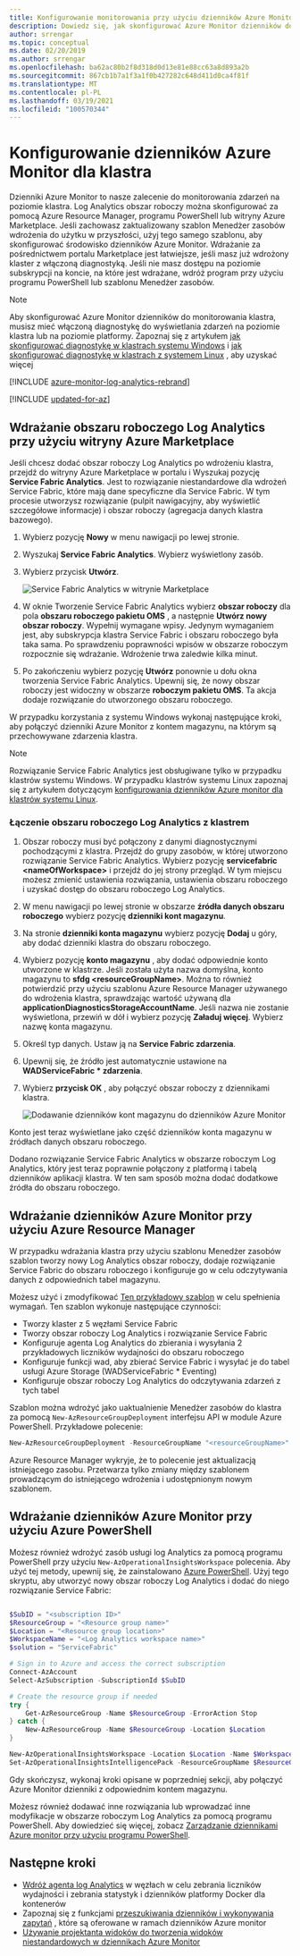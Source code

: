 ```yaml
---
title: Konfigurowanie monitorowania przy użyciu dzienników Azure Monitor
description: Dowiedz się, jak skonfigurować Azure Monitor dzienników do wizualizacji i analizowania zdarzeń do monitorowania klastrów Service Fabric platformy Azure.
author: srrengar
ms.topic: conceptual
ms.date: 02/20/2019
ms.author: srrengar
ms.openlocfilehash: ba62ac80b2f8d318d0d13e81e88cc63a8d893a2b
ms.sourcegitcommit: 867cb1b7a1f3a1f0b427282c648d411d0ca4f81f
ms.translationtype: MT
ms.contentlocale: pl-PL
ms.lasthandoff: 03/19/2021
ms.locfileid: "100570344"
---
```

# <a name="set-up-azure-monitor-logs-for-a-cluster"></a>Konfigurowanie dzienników Azure Monitor dla klastra

Dzienniki Azure Monitor to nasze zalecenie do monitorowania zdarzeń na poziomie klastra. Log Analytics obszar roboczy można skonfigurować za pomocą Azure Resource Manager, programu PowerShell lub witryny Azure Marketplace. Jeśli zachowasz zaktualizowany szablon Menedżer zasobów wdrożenia do użytku w przyszłości, użyj tego samego szablonu, aby skonfigurować środowisko dzienników Azure Monitor. Wdrażanie za pośrednictwem portalu Marketplace jest łatwiejsze, jeśli masz już wdrożony klaster z włączoną diagnostyką. Jeśli nie masz dostępu na poziomie subskrypcji na koncie, na które jest wdrażane, wdróż program przy użyciu programu PowerShell lub szablonu Menedżer zasobów.

> [!NOTE]
> Aby skonfigurować Azure Monitor dzienników do monitorowania klastra, musisz mieć włączoną diagnostykę do wyświetlania zdarzeń na poziomie klastra lub na poziomie platformy. Zapoznaj się z artykułem [jak skonfigurować diagnostykę w klastrach systemu Windows](service-fabric-diagnostics-event-aggregation-wad.md) i [jak skonfigurować diagnostykę w klastrach z systemem Linux](service-fabric-diagnostics-oms-syslog.md) , aby uzyskać więcej

[!INCLUDE [azure-monitor-log-analytics-rebrand](../../includes/azure-monitor-log-analytics-rebrand.md)]


[!INCLUDE [updated-for-az](../../includes/updated-for-az.md)]

## <a name="deploy-a-log-analytics-workspace-by-using-azure-marketplace"></a>Wdrażanie obszaru roboczego Log Analytics przy użyciu witryny Azure Marketplace

Jeśli chcesz dodać obszar roboczy Log Analytics po wdrożeniu klastra, przejdź do witryny Azure Marketplace w portalu i Wyszukaj pozycję **Service Fabric Analytics**. Jest to rozwiązanie niestandardowe dla wdrożeń Service Fabric, które mają dane specyficzne dla Service Fabric. W tym procesie utworzysz rozwiązanie (pulpit nawigacyjny, aby wyświetlić szczegółowe informacje) i obszar roboczy (agregacja danych klastra bazowego).

1. Wybierz pozycję **Nowy** w menu nawigacji po lewej stronie. 

2. Wyszukaj **Service Fabric Analytics**. Wybierz wyświetlony zasób.

3. Wybierz przycisk **Utwórz**.

    ![Service Fabric Analytics w witrynie Marketplace](media/service-fabric-diagnostics-event-analysis-oms/service-fabric-analytics.png)

4. W oknie Tworzenie Service Fabric Analytics wybierz **obszar roboczy** dla pola **obszaru roboczego pakietu OMS** , a następnie **Utwórz nowy obszar roboczy**. Wypełnij wymagane wpisy. Jedynym wymaganiem jest, aby subskrypcja klastra Service Fabric i obszaru roboczego była taka sama. Po sprawdzeniu poprawności wpisów w obszarze roboczym rozpocznie się wdrażanie. Wdrożenie trwa zaledwie kilka minut.

5. Po zakończeniu wybierz pozycję **Utwórz** ponownie u dołu okna tworzenia Service Fabric Analytics. Upewnij się, że nowy obszar roboczy jest widoczny w obszarze **roboczym pakietu OMS**. Ta akcja dodaje rozwiązanie do utworzonego obszaru roboczego.

W przypadku korzystania z systemu Windows wykonaj następujące kroki, aby połączyć dzienniki Azure Monitor z kontem magazynu, na którym są przechowywane zdarzenia klastra. 

>[!NOTE]
>Rozwiązanie Service Fabric Analytics jest obsługiwane tylko w przypadku klastrów systemu Windows. W przypadku klastrów systemu Linux zapoznaj się z artykułem dotyczącym [konfigurowania dzienników Azure monitor dla klastrów systemu Linux](service-fabric-diagnostics-oms-syslog.md).  

### <a name="connect-the-log-analytics-workspace-to-your-cluster"></a>Łączenie obszaru roboczego Log Analytics z klastrem 

1. Obszar roboczy musi być połączony z danymi diagnostycznymi pochodzącymi z klastra. Przejdź do grupy zasobów, w której utworzono rozwiązanie Service Fabric Analytics. Wybierz pozycję **servicefabric \<nameOfWorkspace\>** i przejdź do jej strony przegląd. W tym miejscu możesz zmienić ustawienia rozwiązania, ustawienia obszaru roboczego i uzyskać dostęp do obszaru roboczego Log Analytics.

2. W menu nawigacji po lewej stronie w obszarze **źródła danych obszaru roboczego** wybierz pozycję **dzienniki kont magazynu**.

3. Na stronie **dzienniki konta magazynu** wybierz pozycję **Dodaj** u góry, aby dodać dzienniki klastra do obszaru roboczego.

4. Wybierz pozycję **konto magazynu** , aby dodać odpowiednie konto utworzone w klastrze. Jeśli została użyta nazwa domyślna, konto magazynu to **sfdg \<resourceGroupName\>**. Można to również potwierdzić przy użyciu szablonu Azure Resource Manager używanego do wdrożenia klastra, sprawdzając wartość używaną dla **applicationDiagnosticsStorageAccountName**. Jeśli nazwa nie zostanie wyświetlona, przewiń w dół i wybierz pozycję **Załaduj więcej**. Wybierz nazwę konta magazynu.

5. Określ typ danych. Ustaw ją na **Service Fabric zdarzenia**.

6. Upewnij się, że źródło jest automatycznie ustawione na **WADServiceFabric \* zdarzenia**.

7. Wybierz **przycisk OK** , aby połączyć obszar roboczy z dziennikami klastra.

    ![Dodawanie dzienników kont magazynu do dzienników Azure Monitor](media/service-fabric-diagnostics-event-analysis-oms/add-storage-account.png)

Konto jest teraz wyświetlane jako część dzienników konta magazynu w źródłach danych obszaru roboczego.

Dodano rozwiązanie Service Fabric Analytics w obszarze roboczym Log Analytics, który jest teraz poprawnie połączony z platformą i tabelą dzienników aplikacji klastra. W ten sam sposób można dodać dodatkowe źródła do obszaru roboczego.


## <a name="deploy-azure-monitor-logs-with-azure-resource-manager"></a>Wdrażanie dzienników Azure Monitor przy użyciu Azure Resource Manager

W przypadku wdrażania klastra przy użyciu szablonu Menedżer zasobów szablon tworzy nowy Log Analytics obszar roboczy, dodaje rozwiązanie Service Fabric do obszaru roboczego i konfiguruje go w celu odczytywania danych z odpowiednich tabel magazynu.

Możesz użyć i zmodyfikować [Ten przykładowy szablon](https://github.com/Azure-Samples/service-fabric-cluster-templates/tree/master/5-VM-Windows-OMS-UnSecure) w celu spełnienia wymagań. Ten szablon wykonuje następujące czynności:

* Tworzy klaster z 5 węzłami Service Fabric
* Tworzy obszar roboczy Log Analytics i rozwiązanie Service Fabric
* Konfiguruje agenta Log Analytics do zbierania i wysyłania 2 przykładowych liczników wydajności do obszaru roboczego
* Konfiguruje funkcji wad, aby zbierać Service Fabric i wysyłać je do tabel usługi Azure Storage (WADServiceFabric * Eventing)
* Konfiguruje obszar roboczy Log Analytics do odczytywania zdarzeń z tych tabel


Szablon można wdrożyć jako uaktualnienie Menedżer zasobów do klastra za pomocą `New-AzResourceGroupDeployment` interfejsu API w module Azure PowerShell. Przykładowe polecenie:

```powershell
New-AzResourceGroupDeployment -ResourceGroupName "<resourceGroupName>" -TemplateFile "<templatefile>.json" 
``` 

Azure Resource Manager wykryje, że to polecenie jest aktualizacją istniejącego zasobu. Przetwarza tylko zmiany między szablonem prowadzącym do istniejącego wdrożenia i udostępnionym nowym szablonem.

## <a name="deploy-azure-monitor-logs-with-azure-powershell"></a>Wdrażanie dzienników Azure Monitor przy użyciu Azure PowerShell

Możesz również wdrożyć zasób usługi log Analytics za pomocą programu PowerShell przy użyciu `New-AzOperationalInsightsWorkspace` polecenia. Aby użyć tej metody, upewnij się, że zainstalowano [Azure PowerShell](/powershell/azure/install-az-ps). Użyj tego skryptu, aby utworzyć nowy obszar roboczy Log Analytics i dodać do niego rozwiązanie Service Fabric: 

```powershell

$SubID = "<subscription ID>"
$ResourceGroup = "<Resource group name>"
$Location = "<Resource group location>"
$WorkspaceName = "<Log Analytics workspace name>"
$solution = "ServiceFabric"

# Sign in to Azure and access the correct subscription
Connect-AzAccount
Select-AzSubscription -SubscriptionId $SubID 

# Create the resource group if needed
try {
    Get-AzResourceGroup -Name $ResourceGroup -ErrorAction Stop
} catch {
    New-AzResourceGroup -Name $ResourceGroup -Location $Location
}

New-AzOperationalInsightsWorkspace -Location $Location -Name $WorkspaceName -Sku Standard -ResourceGroupName $ResourceGroup
Set-AzOperationalInsightsIntelligencePack -ResourceGroupName $ResourceGroup -WorkspaceName $WorkspaceName -IntelligencePackName $solution -Enabled $true

```

Gdy skończysz, wykonaj kroki opisane w poprzedniej sekcji, aby połączyć Azure Monitor dzienniki z odpowiednim kontem magazynu.

Możesz również dodawać inne rozwiązania lub wprowadzać inne modyfikacje w obszarze roboczym Log Analytics za pomocą programu PowerShell. Aby dowiedzieć się więcej, zobacz [Zarządzanie dziennikami Azure monitor przy użyciu programu PowerShell](../azure-monitor/logs/powershell-workspace-configuration.md).

## <a name="next-steps"></a>Następne kroki
* [Wdróż agenta log Analytics](service-fabric-diagnostics-oms-agent.md) w węzłach w celu zebrania liczników wydajności i zebrania statystyk i dzienników platformy Docker dla kontenerów
* Zapoznaj się z funkcjami [przeszukiwania dzienników i wykonywania zapytań](../azure-monitor/logs/log-query-overview.md) , które są oferowane w ramach dzienników Azure monitor
* [Używanie projektanta widoków do tworzenia widoków niestandardowych w dziennikach Azure Monitor](../azure-monitor/visualize/view-designer.md)
